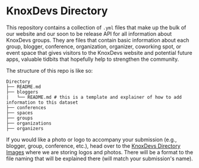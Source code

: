 # KnoxDevs Directory

This repository contains a collection of `.yml` files that make up the bulk of our website and our soon to be release API for all information about KnoxDevs groups. They are files that contain basic information about each group, blogger, conference, organization, organizer, coworking spot, or event space that gives visitors to the KnoxDevs website and potential future apps, valuable tidbits that hopefully help to strengthen the community.

The structure of this repo is like so:

```
Directory
├── README.md
├── bloggers
|   └── README.md # this is a template and explainer of how to add information to this dataset
├── conferences
├── spaces
├── groups
├── organizations
├── organizers
```

If you would like a photo or logo to accompany your submission (e.g., blogger, group, conference, etc.), head over to the [KnoxDevs Directory Images](https://github.com/KnoxDevs/directory_images) where we are storing logos and photos. There will be a format to the file naming that will be explained there (will match your submission's name).